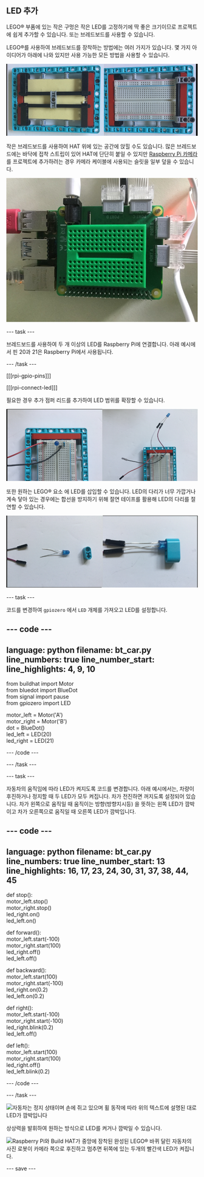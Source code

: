 ## LED 추가

LEGO® 부품에 있는 작은 구멍은 작은 LED를 고정하기에 딱 좋은 크기이므로 프로젝트에 쉽게 추가할 수 있습니다. 또는 브레드보드를 사용할 수 있습니다.

LEGO®를 사용하여 브레드보드를 장착하는 방법에는 여러 가지가 있습니다. 몇 가지 아이디어가 아래에 나와 있지만 사용 가능한 모든 방법을 사용할 수 있습니다.

![LEGO® 플레이트에 장착된 하프 사이즈 브레드보드의 사진 아래에 있는 LEGO® 빔으로 지지된 다음 측면의 프레임에 끼워져, 구성 요소가 연결된 상단 표면을 자유롭게 유지](images/big-breadboard.png)

작은 브레드보드를 사용하여 HAT 위에 있는 공간에 앉힐 수도 있습니다. 많은 브레드보드에는 바닥에 접착 스트립이 있어 HAT에 단단히 붙일 수 있지만 [Raspberry Pi 카메라](https://projects.raspberrypi.org/ko-KR/projects/getting-started-with-picamera) 를 프로젝트에 추가하려는 경우 카메라 케이블에 사용되는 슬릿을 일부 덮을 수 있습니다.

![Build HAT 위에 앉아 있는 녹색 미니 브레드보드의 사진 HAT의 배럴 잭 옆에 있는 카메라 슬릿 덮기](images/breadboard_on_hat.jpg)

--- task ---

브레드보드를 사용하여 두 개 이상의 LED를 Raspberry Pi에 연결합니다. 아래 예시에서 핀 20과 21은 Raspberry Pi에서 사용됩니다.

--- /task ---

[[[rpi-gpio-pins]]]

[[[rpi-connect-led]]]

필요한 경우 추가 점퍼 리드를 추가하여 LED 범위를 확장할 수 있습니다.

![브레드보드에 연결된 LED 사진 왼쪽에서 LED는 브레드보드 자체에 붙어 있습니다; 오른쪽에는 플라잉 점퍼 리드를 사용하여 부착되어 있습니다.](images/legtolegs2.png)

또한 원하는 LEGO® 요소 에 LED를 삽입할 수 있습니다. LED의 다리가 너무 가깝거나 계속 닿아 있는 경우에는 합선을 방지하기 위해 절연 테이프를 활용해 LED의 다리를 절연할 수 있습니다.

![LEGO® 빔 요소에 삽입된 LED 사진](images/ledsinlego.png)

--- task ---

코드를 변경하여 `gpiozero` 에서 `LED` 개체를 가져오고 LED를 설정합니다.

--- code ---
---
language: python 
filename: bt_car.py 
line_numbers: true 
line_number_start:
line_highlights: 4, 9, 10
---

from buildhat import Motor    
from bluedot import BlueDot    
from signal import pause     
from gpiozero import LED

motor_left = Motor('A')     
motor_right = Motor('B')     
dot = BlueDot()     
led_left = LED(20)     
led_right = LED(21)

--- /code ---

--- /task ---


--- task ---

자동차의 움직임에 따라 LED가 켜지도록 코드를 변경합니다. 아래 예시에서는, 차량이 후진하거나 정지할 때 두 LED가 모두 켜집니다. 차가 전진하면 꺼지도록 설정되어 있습니다. 차가 왼쪽으로 움직일 때 움직이는 방향(방향지시등) 을 뜻하는 왼쪽 LED가 깜박이고 차가 오른쪽으로 움직일 때 오른쪽 LED가 깜박입니다.

--- code ---
---
language: python 
filename: bt_car.py 
line_numbers: true 
line_number_start: 13
line_highlights: 16, 17, 23, 24, 30, 31, 37, 38, 44, 45
---

def stop():    
    motor_left.stop()     
    motor_right.stop()    
    led_right.on()     
    led_left.on()


def forward():    
    motor_left.start(-100)    
    motor_right.start(100)    
    led_right.off()    
    led_left.off()


def backward():    
    motor_left.start(100)    
    motor_right.start(-100)    
    led_right.on(0.2)    
    led_left.on(0.2)


def right():    
    motor_left.start(-100)    
    motor_right.start(-100)    
    led_right.blink(0.2)    
    led_left.off()


def left():    
    motor_left.start(100)    
    motor_right.start(100)    
    led_right.off()     
    led_left.blink(0.2)

--- /code ---

--- /task ---

![자동차는 정지 상태이며 손에 쥐고 있으며 휠 동작에 따라 위의 텍스트에 설명된 대로 LED가 깜박입니다](images/led_indicators.gif)

상상력을 발휘하여 원하는 방식으로 LED를 켜거나 깜박일 수 있습니다.

![Raspberry Pi와 Build HAT가 중앙에 장착된 완성된 LEGO® 바퀴 달린 자동차의 사진 로봇이 카메라 쪽으로 후진하고 멈추면 뒤쪽에 있는 두개의 빨간색 LED가 켜집니다.](images/brake_lights.gif)

--- save ---
